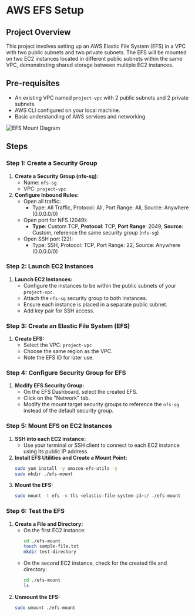 # AWS EFS Setup

## Project Overview

This project involves setting up an AWS Elastic File System (EFS) in a VPC with two public subnets and two private subnets. The EFS will be mounted on two EC2 instances located in different public subnets within the same VPC, demonstrating shared storage between multiple EC2 instances.

## Pre-requisites

- An existing VPC named `project-vpc` with 2 public subnets and 2 private subnets.
- AWS CLI configured on your local machine.
- Basic understanding of AWS services and networking.

![EFS Mount Diagram](https://github.com/user-attachments/assets/ea47cb15-f56c-46b4-95d1-16dec27406a3)

## Steps

### Step 1: Create a Security Group

1. **Create a Security Group (nfs-sg):**
    - Name: `nfs-sg`
    - VPC: `project-vpc`
2. **Configure Inbound Rules:**
    - Open all traffic:
        - Type: All Traffic, Protocol: All, Port Range: All, Source: Anywhere (0.0.0.0/0)
    - Open port for NFS (2049):
        - **Type**: Custom TCP, **Protocol**: TCP, **Port Range**: 2049, **Source**: Custom, reference the same security group (`nfs-sg`)
    - Open SSH port (22):
        - Type: SSH, Protocol: TCP, Port Range: 22, Source: Anywhere (0.0.0.0/0)

### Step 2: Launch EC2 Instances

1. **Launch EC2 Instances:**
    - Configure the instances to be within the public subnets of your `project-vpc`.
    - Attach the `nfs-sg` security group to both instances.
    - Ensure each instance is placed in a separate public subnet.
    - Add key pair for SSH access.

### Step 3: Create an Elastic File System (EFS)

1. **Create EFS:**
    - Select the VPC: `project-vpc`
    - Choose the same region as the VPC.
    - Note the EFS ID for later use.

### Step 4: Configure Security Group for EFS

1. **Modify EFS Security Group:**
    - On the EFS Dashboard, select the created EFS.
    - Click on the "Network" tab.
    - Modify the mount target security groups to reference the `nfs-sg` instead of the default security group.

### Step 5: Mount EFS on EC2 Instances

1. **SSH into each EC2 instance:**
    - Use your terminal or SSH client to connect to each EC2 instance using its public IP address.
2. **Install EFS Utilities and Create a Mount Point:**
    ```sh
    sudo yum install -y amazon-efs-utils -y
    sudo mkdir ./efs-mount
    ```
3. **Mount the EFS:**
    ```sh
    sudo mount -t efs -o tls <elastic-file-system-id>:/ ./efs-mount
    ```

### Step 6: Test the EFS

1. **Create a File and Directory:**
    - On the first EC2 instance:
        ```sh
        cd ./efs-mount
        touch sample-file.txt
        mkdir test-directory
        ```
    - On the second EC2 instance, check for the created file and directory:
        ```sh
        cd ./efs-mount
        ls
        ```
2. **Unmount the EFS:**
    ```sh
    sudo umount ./efs-mount
    ```


